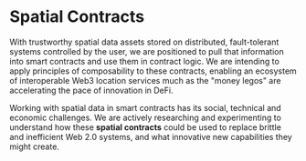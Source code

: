 # Spatial Contracts

With trustworthy spatial data assets stored on distributed, fault-tolerant systems controlled by the user, we are positioned to pull that information into smart contracts and use them in contract logic. We are intending to apply principles of composability to these contracts, enabling an ecosystem of interoperable Web3 location services much as the "money legos" are accelerating the pace of innovation in DeFi.

Working with spatial data in smart contracts has its social, technical and economic challenges. We are actively researching and experimenting to understand how these **spatial contracts** could be used to replace brittle and inefficient Web 2.0 systems, and what innovative new capabilities they might create. 

